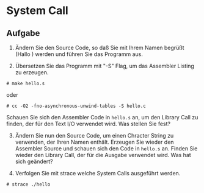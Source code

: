 # System Call

## Aufgabe

1. Ändern Sie den Source Code, so daß Sie mit Ihrem Namen begrüßt (Hallo <Name>) werden und führen Sie das Programm aus.

2. Übersetzen Sie das Programm mit "-S" Flag, um das Assembler Listing zu erzeugen.
```
# make hello.s
```
oder
```
# cc -O2 -fno-asynchronous-unwind-tables -S hello.c
```
Schauen Sie sich den Assembler Code in `hello.s` an, um den Library Call zu finden, der für den Text I/O verwendet wird.
Was stellen Sie fest?

3. Ändern Sie nun den Source Code, um einen Chracter String zu verwenden, der Ihren Namen enthält.
Erzeugen Sie wieder den Assembler Source und schauen sich den Code in `hello.s` an. Finden Sie wieder den Library Call, der für die Ausgabe verwendet wird.
Was hat sich geändert?

4. Verfolgen Sie mit strace welche System Calls ausgeführt werden.
```
# strace ./hello
```
